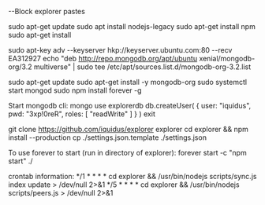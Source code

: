 --Block explorer pastes

sudo apt-get update
sudo apt install nodejs-legacy
sudo apt-get install npm
sudo apt-get install

sudo apt-key adv --keyserver hkp://keyserver.ubuntu.com:80 --recv EA312927
echo "deb http://repo.mongodb.org/apt/ubuntu xenial/mongodb-org/3.2 multiverse" | sudo tee /etc/apt/sources.list.d/mongodb-org-3.2.list

sudo apt-get update
sudo apt-get install -y mongodb-org
sudo systemctl start mongod
sudo npm install forever -g

Start mongodb cli: 
mongo
use explorerdb
db.createUser( { user: "iquidus", pwd: "3xp!0reR", roles: [ "readWrite" ] } )
exit

git clone https://github.com/iquidus/explorer explorer
cd explorer && npm install --production
cp ./settings.json.template ./settings.json

To use forever to start (run in directory of explorer):
forever start -c "npm start" ./

crontab information:
*/1 * * * * cd explorer && /usr/bin/nodejs scripts/sync.js index update > /dev/null 2>&1
*/5 * * * * cd explorer && /usr/bin/nodejs scripts/peers.js > /dev/null 2>&1

